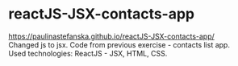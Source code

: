 # reactJS-JSX-contacts-app
https://paulinastefanska.github.io/reactJS-JSX-contacts-app/ <br>
Changed js to jsx. Code from previous exercise - contacts list app. <br>
Used technologies: ReactJS - JSX, HTML, CSS.
